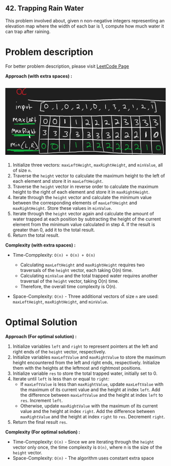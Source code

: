 ## 42. Trapping Rain Water

This problem involved about, given n non-negative integers representing an elevation map where the width of each bar is 1, compute how much water it can trap after raining. <br/>

# Problem description

For better problem description, please visit [LeetCode Page](https://leetcode.com/problems/trapping-rain-water/description/)

**Approach (with extra spaces) :**<br/>

## ![!CHESS](./table.PNG)

1. Initialize three vectors: `maxLeftHeight`, `maxRightHeight`, and `minValue`, all of size `n`.
2. Traverse the `height` vector to calculate the maximum height to the left of each element and store it in `maxLeftHeight`.
3. Traverse the `height` vector in reverse order to calculate the maximum height to the right of each element and store it in `maxRightHeight`.
4. Iterate through the `height` vector and calculate the minimum value between the corresponding elements of `maxLeftHeight` and `maxRightHeight`. Store these values in `minValue`.
5. Iterate through the `height` vector again and calculate the amount of water trapped at each position by subtracting the height of the current element from the minimum value calculated in step 4. If the result is greater than 0, add it to the total result.
6. Return the total result.

**Complexity (with extra spaces) :**<br/>

-   Time-Compplexity: `O(n) + O(n) + O(n)`

    -   Calculating `maxLeftHeight` and `maxRightHeight` requires two traversals of the `height` vector, each taking O(n) time.
    -   Calculating `minValue` and the total trapped water requires another traversal of the `height` vector, taking O(n) time.
    -   Therefore, the overall time complexity is O(n).

-   Space-Complexity: `O(n)` - Three additional vectors of size `n` are used: `maxLeftHeight`, `maxRightHeight`, and `minValue`.

# Optimal Solution

**Approach (For optimal solution) :**<br/>

1. Initialize variables `left` and `right` to represent pointers at the left and right ends of the `height` vector, respectively.
2. Initialize variables `maxLeftValue` and `maxRightValue` to store the maximum height encountered from the left and right ends, respectively. Initialize them with the heights at the leftmost and rightmost positions.
3. Initialize variable `res` to store the total trapped water, initially set to 0.
4. Iterate until `left` is less than or equal to `right`:
    - If `maxLeftValue` is less than `maxRightValue`, update `maxLeftValue` with the maximum of its current value and the height at index `left`. Add the difference between `maxLeftValue` and the height at index `left` to `res`. Increment `left`.
    - Otherwise, update `maxRightValue` with the maximum of its current value and the height at index `right`. Add the difference between `maxRightValue` and the height at index `right` to `res`. Decrement `right`.
5. Return the final result `res`.

**Complexity (For optimal solution) :**<br/>

-   Time-Compplexity: `O(n)` - Since we are iterating through the `height` vector only once, the time complexity is `O(n)`, where n is the size of the `height` vector.
-   Space-Complexity: `O(n)` - The algorithm uses constant extra space
